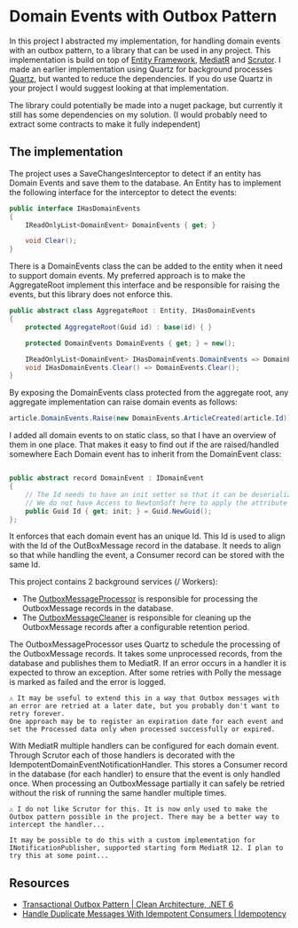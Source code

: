 # Domain Events with Outbox Pattern

In this project I abstracted my implementation, for handling domain events with an outbox pattern, to a library that can be used in any project.
This implementation is build on top of [Entity Framework](https://docs.microsoft.com/en-us/ef/), [MediatR](https://github.com/jbogard/MediatR) and [Scrutor](https://github.com/khellang/Scrutor). I made an earlier implementation using Quartz for background processes [Quartz](https://www.quartz-scheduler.net/), but wanted to reduce the dependencies. If you do use Quartz in your project I would suggest looking at that implementation.

The library could potentially be made into a nuget package, but currently it still has some dependencies on my solution.
(I would probably need to extract some contracts to make it fully independent)

## The implementation

The project uses a SaveChangesInterceptor to detect if an entity has Domain Events and save them to the database.
An Entity has to implement the following interface for the interceptor to detect the events:

```csharp
public interface IHasDomainEvents
{
    IReadOnlyList<DomainEvent> DomainEvents { get; }

    void Clear();
}
```

There is a DomainEvents class the can be added to the entity when it need to support domain events.
My preferred approach is to make the AggregateRoot implement this interface and be responsible for raising the events, but this library does not enforce this.

``` csharp
public abstract class AggregateRoot : Entity, IHasDomainEvents
{
    protected AggregateRoot(Guid id) : base(id) { }

    protected DomainEvents DomainEvents { get; } = new();

    IReadOnlyList<DomainEvent> IHasDomainEvents.DomainEvents => DomainEvents.Items;
    void IHasDomainEvents.Clear() => DomainEvents.Clear();
}
```

By exposing the DomainEvents class protected from the aggregate root, any aggregate implementation can raise domain events as follows:

``` csharp
article.DomainEvents.Raise(new DomainEvents.ArticleCreated(article.Id));
```

I added all domain events to on static class, so that I have an overview of them in one place. That makes it easy to find out if the are raised/handled somewhere
Each Domain event has to inherit from the DomainEvent class:

```csharp

public abstract record DomainEvent : IDomainEvent
{
    // The Id needs to have an init setter so that it can be deserialized by the outbox processor
    // We do not have Access to NewtonSoft here to apply the attribute instead.
    public Guid Id { get; init; } = Guid.NewGuid();
};

```

It enforces that each domain event has an unique Id. This Id is used to align with the Id of the OutBoxMessage record in the database.
It needs to align so that while handling the event, a Consumer record can be stored with the same Id.

This project contains 2 background services (/ Workers):

- The [OutboxMessageProcessor](workers/OutboxMessageProcessor.cs) is responsible for processing the OutboxMessage records in the database.
- The [OutboxMessageCleaner](workers/OutboxMessageCleaner.cs) is responsible for cleaning up the OutboxMessage records after a configurable retention period.

The OutboxMessageProcessor uses Quartz to schedule the processing of the OutboxMessage records.
It takes some unprocessed records, from the database and publishes them to MediatR. If an error occurs in a handler it is expected to throw an exception.
After some retries with Polly the message is marked as failed and the error is logged.

``` 
⚠️ It may be useful to extend this in a way that Outbox messages with an error are retried at a later date, but you probably don't want to retry forever.
One approach may be to register an expiration date for each event and set the Processed data only when processed successfully or expired.
```

With MediatR multiple handlers can be configured for each domain event.
Through Scrutor each of those handlers is decorated with the IdempotentDomainEventNotificationHandler.
This stores a Consumer record in the database (for each handler) to ensure that the event is only handled once.
When processing an OutboxMessage partially it can safely be retried without the risk of running the same handler multiple times.

```
⚠️ I do not like Scrutor for this. It is now only used to make the Outbox pattern possible in the project. There may be a better way to intercept the handler...

It may be possible to do this with a custom implementation for INotificationPublisher, supported starting form MediatR 12. I plan to try this at some point...
```

## Resources

- [Transactional Outbox Pattern | Clean Architecture, .NET 6](https://youtu.be/XALvnX7MPeo)
- [Handle Duplicate Messages With Idempotent Consumers | Idempotency](https://youtu.be/mGeEtokcjVQ)
